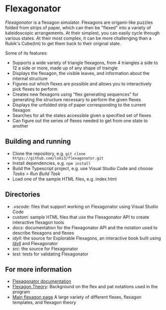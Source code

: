 # Flexagonator

*Flexagonator* is a flexagon simulator.
Flexagons are origami-like puzzles folded from strips of paper, which can then be "flexed" into a variety of kaleidoscopic arrangements.
At their simplest, you can easily cycle through various states.
At their most complex, it can be more challenging than a Rubik's Cube(tm) to get them back to their original state.

Some of its features:

* Supports a wide variety of triangle flexagons, from 4 triangles a side to 12 a side or more, made up of any shape of traingle
* Displays the flexagon, the visible leaves, and information about the internal structure
* Figures out which flexes are possible and allows you to interactively pick flexes to perform
* Creates new flexagons using "flex generating sequences" for generating the structure necessary to perform the given flexes
* Displays the unfolded strip of paper corresponding to the current flexagon
* Searches for all the states accessible given a specified set of flexes
* Can figure out the series of flexes needed to get from one state to another


## Building and running

* Clone the repository, e.g. `git clone https://github.com/loki3/flexagonator.git`
* Install dependencies, e.g. `npm install`
* Build the Typescript project, e.g. use Visual Studio Code and choose *Tasks > Run Build Task*
* Load one of the sample HTML files, e.g. index.html


## Directories

* *.vscode:* files that support working on Flexagonator using Visual Studio Code
* *custom:* sample HTML files that use the Flexagonator API to create interactive flexagon tools
* *docs:* documentation for the Flexagonator API and the notation used to describe flexagons and flexes
* *idyll:* the source for Explorable Flexagons, an interactive book built using [Idyll](https://idyll-lang.org/) and Flexagonator
* *src:* the source for Flexagonator
* *test:* tests for validating Flexagonator


## For more information

* [Flexagonator documentation](docs/readme.md)
* [Flexagon Theory](http://loki3.com/flex/g4g10/Flex-Theory.pdf):
  Background on the flex and pat notations used in the program
* [Main flexagon page](http://loki3.com/flex/)
  A large variety of different flexes, flexagon templates, and flexagon theory
